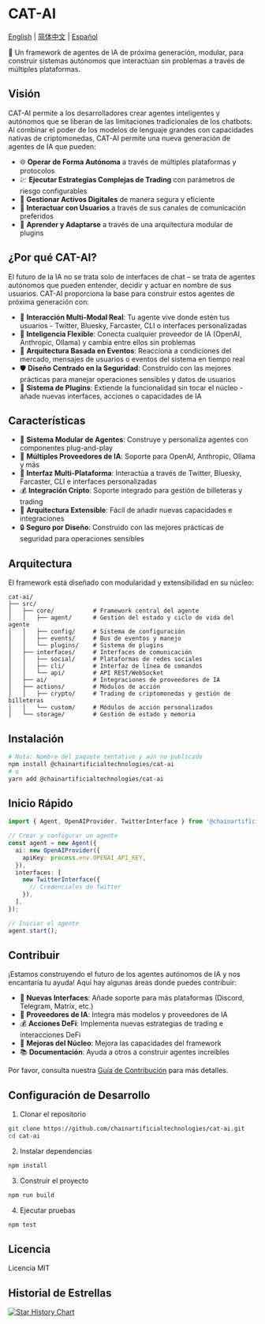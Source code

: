 # CAT-AI

[English](README.md) | [简体中文](README.zh-CN.md) | [Español](README.es.md)

🤖 Un framework de agentes de IA de próxima generación, modular, para construir sistemas autónomos que interactúan sin problemas a través de múltiples plataformas.

## Visión

CAT-AI permite a los desarrolladores crear agentes inteligentes y autónomos que se liberan de las limitaciones tradicionales de los chatbots. Al combinar el poder de los modelos de lenguaje grandes con capacidades nativas de criptomonedas, CAT-AI permite una nueva generación de agentes de IA que pueden:

- 🌐 **Operar de Forma Autónoma** a través de múltiples plataformas y protocolos
- 💹 **Ejecutar Estrategias Complejas de Trading** con parámetros de riesgo configurables
- 🔐 **Gestionar Activos Digitales** de manera segura y eficiente
- 🤝 **Interactuar con Usuarios** a través de sus canales de comunicación preferidos
- 🧩 **Aprender y Adaptarse** a través de una arquitectura modular de plugins

## ¿Por qué CAT-AI?

El futuro de la IA no se trata solo de interfaces de chat – se trata de agentes autónomos que pueden entender, decidir y actuar en nombre de sus usuarios. CAT-AI proporciona la base para construir estos agentes de próxima generación con:

- 🎯 **Interacción Multi-Modal Real**: Tu agente vive donde estén tus usuarios - Twitter, Bluesky, Farcaster, CLI o interfaces personalizadas
- 🧠 **Inteligencia Flexible**: Conecta cualquier proveedor de IA (OpenAI, Anthropic, Ollama) y cambia entre ellos sin problemas
- 🔄 **Arquitectura Basada en Eventos**: Reacciona a condiciones del mercado, mensajes de usuarios o eventos del sistema en tiempo real
- 🛡️ **Diseño Centrado en la Seguridad**: Construido con las mejores prácticas para manejar operaciones sensibles y datos de usuarios
- 🔌 **Sistema de Plugins**: Extiende la funcionalidad sin tocar el núcleo - añade nuevas interfaces, acciones o capacidades de IA

## Características

- 🤖 **Sistema Modular de Agentes**: Construye y personaliza agentes con componentes plug-and-play
- 🔌 **Múltiples Proveedores de IA**: Soporte para OpenAI, Anthropic, Ollama y más
- 💬 **Interfaz Multi-Plataforma**: Interactúa a través de Twitter, Bluesky, Farcaster, CLI e interfaces personalizadas
- 💰 **Integración Cripto**: Soporte integrado para gestión de billeteras y trading
- 🔧 **Arquitectura Extensible**: Fácil de añadir nuevas capacidades e integraciones
- 🔒 **Seguro por Diseño**: Construido con las mejores prácticas de seguridad para operaciones sensibles

## Arquitectura

El framework está diseñado con modularidad y extensibilidad en su núcleo:

```
cat-ai/
├── src/
│   ├── core/           # Framework central del agente
│   │   ├── agent/      # Gestión del estado y ciclo de vida del agente
│   │   ├── config/     # Sistema de configuración
│   │   ├── events/     # Bus de eventos y manejo
│   │   └── plugins/    # Sistema de plugins
│   ├── interfaces/     # Interfaces de comunicación
│   │   ├── social/     # Plataformas de redes sociales
│   │   ├── cli/        # Interfaz de línea de comandos
│   │   └── api/        # API REST/WebSocket
│   ├── ai/             # Integraciones de proveedores de IA
│   ├── actions/        # Módulos de acción
│   │   ├── crypto/     # Trading de criptomonedas y gestión de billeteras
│   │   └── custom/     # Módulos de acción personalizados
│   └── storage/        # Gestión de estado y memoria
```

## Instalación

```bash
# Nota: Nombre del paquete tentativo y aún no publicado
npm install @chainartificialtechnologies/cat-ai
# o
yarn add @chainartificialtechnologies/cat-ai
```

## Inicio Rápido

```typescript
import { Agent, OpenAIProvider, TwitterInterface } from '@chainartificialtechnologies/cat-ai';

// Crear y configurar un agente
const agent = new Agent({
  ai: new OpenAIProvider({
    apiKey: process.env.OPENAI_API_KEY,
  }),
  interfaces: [
    new TwitterInterface({
      // Credenciales de Twitter
    }),
  ],
});

// Iniciar el agente
agent.start();
```

## Contribuir

¡Estamos construyendo el futuro de los agentes autónomos de IA y nos encantaría tu ayuda! Aquí hay algunas áreas donde puedes contribuir:

- 🔌 **Nuevas Interfaces**: Añade soporte para más plataformas (Discord, Telegram, Matrix, etc.)
- 🧠 **Proveedores de IA**: Integra más modelos y proveedores de IA
- 💰 **Acciones DeFi**: Implementa nuevas estrategias de trading e interacciones DeFi
- 🔧 **Mejoras del Núcleo**: Mejora las capacidades del framework
- 📚 **Documentación**: Ayuda a otros a construir agentes increíbles

Por favor, consulta nuestra [Guía de Contribución](CONTRIBUTING.md) para más detalles.

## Configuración de Desarrollo

1. Clonar el repositorio

```bash
git clone https://github.com/chainartificialtechnologies/cat-ai.git
cd cat-ai
```

2. Instalar dependencias

```bash
npm install
```

3. Construir el proyecto

```bash
npm run build
```

4. Ejecutar pruebas

```bash
npm test
```

## Licencia

Licencia MIT

## Historial de Estrellas

[![Star History Chart](https://api.star-history.com/svg?repos=chainartificialtechnologies/cat-ai&type=Date)](https://star-history.com/#chainartificialtechnologies/cat-ai&Date) 